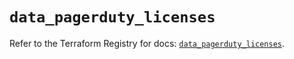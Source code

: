# `data_pagerduty_licenses`

Refer to the Terraform Registry for docs: [`data_pagerduty_licenses`](https://registry.terraform.io/providers/pagerduty/pagerduty/3.15.3/docs/data-sources/licenses).
